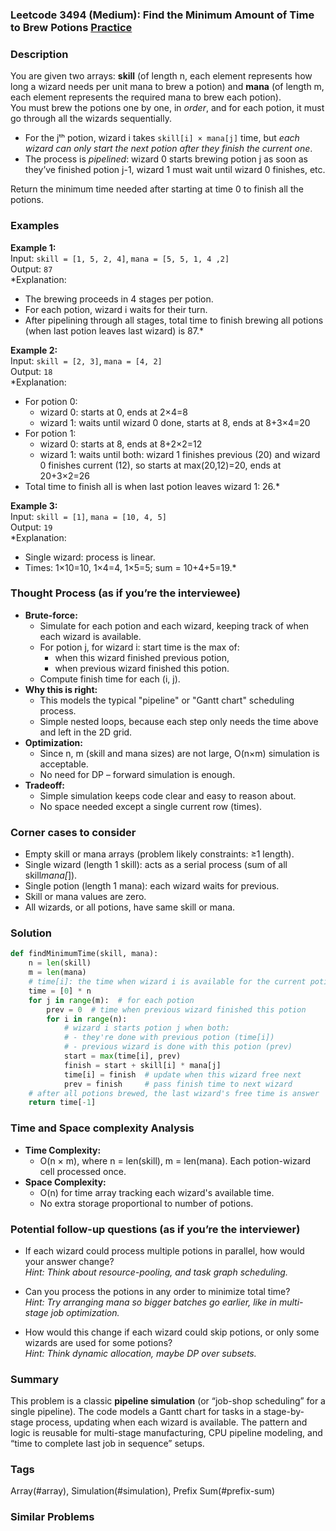 ### Leetcode 3494 (Medium): Find the Minimum Amount of Time to Brew Potions [Practice](https://leetcode.com/problems/find-the-minimum-amount-of-time-to-brew-potions)

### Description  
You are given two arrays: **skill** (of length n, each element represents how long a wizard needs per unit mana to brew a potion) and **mana** (of length m, each element represents the required mana to brew each potion).  
You must brew the potions one by one, in *order*, and for each potion, it must go through all the wizards sequentially.  
- For the jᵗʰ potion, wizard i takes `skill[i] × mana[j]` time, but *each wizard can only start the next potion after they finish the current one*.  
- The process is *pipelined*: wizard 0 starts brewing potion j as soon as they’ve finished potion j-1, wizard 1 must wait until wizard 0 finishes, etc.

Return the minimum time needed after starting at time 0 to finish all the potions.

### Examples  

**Example 1:**  
Input: `skill = [1, 5, 2, 4]`, `mana = [5, 5, 1, 4 ,2]`  
Output: `87`  
*Explanation:  
- The brewing proceeds in 4 stages per potion.  
- For each potion, wizard i waits for their turn.  
- After pipelining through all stages, total time to finish brewing all potions (when last potion leaves last wizard) is 87.*

**Example 2:**  
Input: `skill = [2, 3]`, `mana = [4, 2]`  
Output: `18`  
*Explanation:  
- For potion 0:  
  - wizard 0: starts at 0, ends at 2×4=8  
  - wizard 1: waits until wizard 0 done, starts at 8, ends at 8+3×4=20  
- For potion 1:  
  - wizard 0: starts at 8, ends at 8+2×2=12  
  - wizard 1: waits until both: wizard 1 finishes previous (20) and wizard 0 finishes current (12), so starts at max(20,12)=20, ends at 20+3×2=26  
- Total time to finish all is when last potion leaves wizard 1: 26.*

**Example 3:**  
Input: `skill = [1]`, `mana = [10, 4, 5]`  
Output: `19`  
*Explanation:  
- Single wizard: process is linear.  
- Times: 1×10=10, 1×4=4, 1×5=5; sum = 10+4+5=19.*

### Thought Process (as if you’re the interviewee)  
- **Brute-force:**  
  - Simulate for each potion and each wizard, keeping track of when each wizard is available.  
  - For potion j, for wizard i: start time is the max of:
    - when this wizard finished previous potion,
    - when previous wizard finished this potion.
  - Compute finish time for each (i, j).
- **Why this is right:**  
  - This models the typical "pipeline" or "Gantt chart" scheduling process.
  - Simple nested loops, because each step only needs the time above and left in the 2D grid.
- **Optimization:**  
  - Since n, m (skill and mana sizes) are not large, O(n×m) simulation is acceptable.
  - No need for DP – forward simulation is enough.
- **Tradeoff:**  
  - Simple simulation keeps code clear and easy to reason about.  
  - No space needed except a single current row (times).

### Corner cases to consider  
- Empty skill or mana arrays (problem likely constraints: ≥1 length).
- Single wizard (length 1 skill): acts as a serial process (sum of all skill*mana[*]).
- Single potion (length 1 mana): each wizard waits for previous.
- Skill or mana values are zero.
- All wizards, or all potions, have same skill or mana.

### Solution

```python
def findMinimumTime(skill, mana):
    n = len(skill)
    m = len(mana)
    # time[i]: the time when wizard i is available for the current potion
    time = [0] * n
    for j in range(m):  # for each potion
        prev = 0  # time when previous wizard finished this potion
        for i in range(n):
            # wizard i starts potion j when both:
            # - they're done with previous potion (time[i])
            # - previous wizard is done with this potion (prev)
            start = max(time[i], prev)
            finish = start + skill[i] * mana[j]
            time[i] = finish  # update when this wizard free next
            prev = finish     # pass finish time to next wizard
    # after all potions brewed, the last wizard's free time is answer
    return time[-1]
```

### Time and Space complexity Analysis  

- **Time Complexity:**  
  - O(n × m), where n = len(skill), m = len(mana). Each potion-wizard cell processed once.
- **Space Complexity:**  
  - O(n) for time array tracking each wizard's available time.  
  - No extra storage proportional to number of potions.

### Potential follow-up questions (as if you’re the interviewer)  

- If each wizard could process multiple potions in parallel, how would your answer change?  
  *Hint: Think about resource-pooling, and task graph scheduling.*

- Can you process the potions in any order to minimize total time?  
  *Hint: Try arranging mana so bigger batches go earlier, like in multi-stage job optimization.*

- How would this change if each wizard could skip potions, or only some wizards are used for some potions?  
  *Hint: Think dynamic allocation, maybe DP over subsets.*

### Summary
This problem is a classic **pipeline simulation** (or “job-shop scheduling” for a single pipeline). The code models a Gantt chart for tasks in a stage-by-stage process, updating when each wizard is available. The pattern and logic is reusable for multi-stage manufacturing, CPU pipeline modeling, and “time to complete last job in sequence” setups.

### Tags
Array(#array), Simulation(#simulation), Prefix Sum(#prefix-sum)

### Similar Problems

